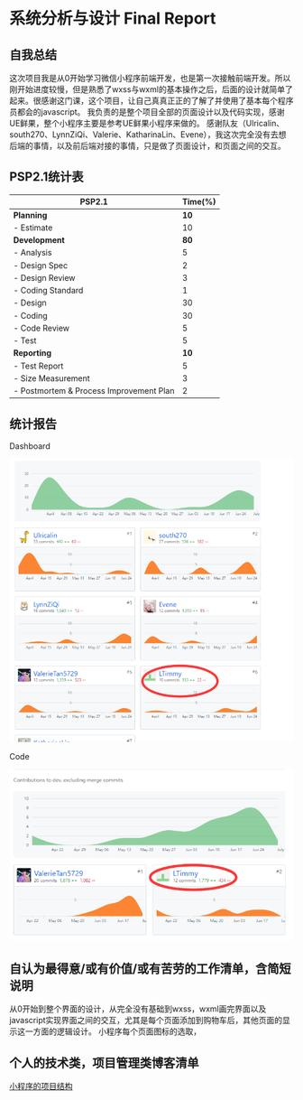 ﻿# 系统分析与设计 Final Report

## 自我总结
这次项目我是从0开始学习微信小程序前端开发，也是第一次接触前端开发。所以刚开始进度较慢，但是熟悉了wxss与wxml的基本操作之后，后面的设计就简单了起来。很感谢这门课，这个项目，让自己真真正正的了解了并使用了基本每个程序员都会的javascript。
我负责的是整个项目全部的页面设计以及代码实现，感谢UE鲜果，整个小程序主要是参考UE鲜果小程序来做的。
感谢队友（Ulricalin、south270、LynnZiQi、Valerie、KatharinaLin、Evene），我这次完全没有去想后端的事情，以及前后端对接的事情，只是做了页面设计，和页面之间的交互。

## PSP2.1统计表


| PSP2.1                                  | Time(%)      | 
| --------------------------------------- | ---------------- |
| **Planning**                            | **10**               |
| - Estimate                              | 10              |
| **Development**                         |**80**          |
| - Analysis                              | 5               |
| - Design Spec                           | 2                |
| - Design Review                         | 3             |
| - Coding Standard                       | 1                |
| - Design                                | 30                |
| - Coding                                | 30               |
| - Code Review                           | 5                |
| - Test                                  | 5                |
| **Reporting**                           | **10**                 |
| - Test Report                           | 5               |
| - Size Measurement                      | 3              |
| - Postmortem & Process Improvement Plan | 2               |

## 统计报告
Dashboard

![Dashbord][1]

Code

![Code][2]

## 自认为最得意/或有价值/或有苦劳的工作清单，含简短说明
从0开始到整个界面的设计，从完全没有基础到wxss，wxml画完界面以及javascript实现界面之间的交互，尤其是每个页面添加到购物车后，其他页面的显示这一方面的逻辑设计。
小程序每个页面图标的选取，

## 个人的技术类，项目管理类博客清单
[小程序的项目结构][3]


  [1]: https://raw.githubusercontent.com/LTimmy/markdownPhotos/master/contribute1.png
  [2]: https://raw.githubusercontent.com/LTimmy/markdownPhotos/master/contribute2.png
  [3]: https://ltimmy.github.io/%E5%BE%AE%E4%BF%A1%E5%B0%8F%E7%A8%8B%E5%BA%8F%E5%BC%80%E5%8F%91%E5%AD%A6%E4%B9%A0%E6%8A%A5%E5%91%8A/